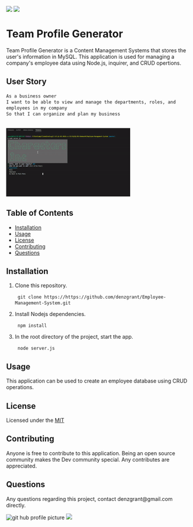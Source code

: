 <img src="https://img.shields.io/badge/Node-12.16.3-brightgreen"> <img src="https://img.shields.io/github/last-commit/denzgrant/Employee-Management-System">
<h1>Team Profile Generator</h1>
  
<p>Team Profile Generator is a Content Management Systems that stores the user's information in MySQL. This application is used for managing a company's employee data using Node.js, inquirer, and CRUD opertions.</p>
  
 ## User Story
 ```
As a business owner
I want to be able to view and manage the departments, roles, and employees in my company
So that I can organize and plan my business
```

 <br>
<img src="/ezgif.com-crop.gif" alt="demogif">  
</p>
  <h2>Table of Contents</h2>
  <ul> 
   <li><a href="#Installation">Installation</a></li> 
   <li><a href="#Usage">Usage</a></li>   
   <li><a href="#License">License</a></li>   
   <li><a href="#Contributing">Contributing</a></li>   
   <li><a href="#Questions">Questions</a></li>                         
  </ul>
  <h2 id="Installation">Installation</h2>                         
  <p>
  <ol>
<li>Clone this repository.<pre><code> git <span class="hljs-keyword">clone</span> <span class="hljs-title">https</span>://https://github.com/denzgrant/Employee-Management-System.git
</code></pre></li>
<li>Install Nodejs dependencies.<pre><code> npm <span class="hljs-keyword">install</span>
</code></pre></li>
<li>In the root directory of the project, start the app.<pre><code> <span class="hljs-keyword">node</span> <span class="hljs-title">server</span>.js
</code></pre></li>
</ol>
  <h2 id="Usage">Usage</h2>
  <p>This application can be used to create an employee database using CRUD operations. 
  <h2 id="License">License</h2>
  <p>Licensed under the <a href="./LICENSE">MIT</a></p>
  <h2 id="Contributing">Contributing</h2>
  <p>Anyone is free to contribute to this application. Being an open source community makes the Dev community special. Any contributes are appreciated. </p>
  <h2 id="Questions">Questions</h2>
  <p style="strong">Any questions regarding this project, contact denzgrant@gmail.com directly.</p> 
  <img src="https://avatars.githubusercontent.com/u/58059554?" alt="git hub profile picture" height="225" width="250">
  
  <img src="https://img.shields.io/github/followers/denzgrant?label=follow&style=social">
  
